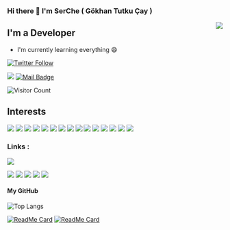 ### Hi there 👋 I'm SerChe ( Gökhan Tutku Çay )
<img align='right' src="https://github-readme-stats.vercel.app/api?username=gkhanC&show_icons=true&theme=chartreuse-dark">

## I'm a Developer 
- I'm currently learning everything 😄


[![Twitter Follow](https://img.shields.io/twitter/follow/gkhn_dev?style=social)](https://twitter.com/gkhn_dev)

[![](https://img.shields.io/badge/linkedin-%230077B5.svg?&style=for-the-badge&logo=linkedin&logoColor=white)](https://www.linkedin.com/in/gkhantutkucay/)
[![Mail Badge](https://img.shields.io/badge/caygkhan@gmail.com-c14438?style=for-the-badge&logo=Gmail&logoColor=white&link=mailto:caygkhan@gmail.com)](mailto:caygkhan@gmail.com)

![Visitor Count](https://profile-counter.glitch.me/gkhanC/count.svg)

## Interests
[![](https://img.shields.io/badge/C-crimson?style=for-the-badge&logo=C)]()
[![](https://img.shields.io/badge/csharp-crimson?style=for-the-badge&logo=C)]()
[![](https://img.shields.io/badge/java-crimson?style=for-the-badge&logo=java)]()
[![](https://img.shields.io/badge/JavaScript-crimson?style=for-the-badge&logo=JavaScript)]()
[![](https://img.shields.io/badge/python-crimson?style=for-the-badge&logo=python)]()
[![](https://img.shields.io/badge/DotNet-crimson?style=for-the-badge&logo=.Net)]()
[![](https://img.shields.io/badge/SpringFramework-crimson?style=for-the-badge&logo=spring)]()
[![](https://img.shields.io/badge/pandas-crimson?style=for-the-badge&logo=pandas)]()
[![](https://img.shields.io/badge/Django-crimson?style=for-the-badge&logo=Django)]()
[![](https://img.shields.io/badge/react-crimson?style=for-the-badge&logo=react)]()
[![](https://img.shields.io/badge/node.js-crimson?style=for-the-badge&logo=node.js)]()
[![](https://img.shields.io/badge/Unity3D-crimson?style=for-the-badge&logo=unity)]()
[![](https://img.shields.io/badge/AndroidStudio-crimson?style=for-the-badge&logo=android)]()
[![](https://img.shields.io/badge/Linux-crimson?style=for-the-badge&logo=linux)]()
[![](https://img.shields.io/badge/Ubuntu-crimson?style=for-the-badge&logo=ubuntu)]()

### Links :

[![](https://img.shields.io/badge/CV-Gökhan%20Çay-gold)](https://github.com/gkhanC/gkhanC/blob/master/Gokhan-Cay-CV.pdf)

[![](https://img.shields.io/badge/C-Programlama%20Örnekleri-purple)](https://github.com/gkhanC/Sample-Projects/tree/master/C)
[![](https://img.shields.io/badge/C++-Programlama%20Örnekleri-purple)](https://github.com/gkhanC/Sample-Projects/tree/master/Cpp)
[![](https://img.shields.io/badge/CSharp-Programlama%20Örnekleri-purple)](https://github.com/gkhanC/Sample-Projects/tree/master/C%23)
[![](https://img.shields.io/badge/Java-Programlama%20Örnekleri-purple)](https://github.com/gkhanC/Sample-Projects/tree/master/Java)
[![](https://img.shields.io/badge/Game-Projects-purple)](https://github.com/gkhanC/GameProjects)

#### My GitHub
![Top Langs](https://github-readme-stats.vercel.app/api/top-langs/?username=gkhanC&theme=blue-green&show_icons=true&hide=TSQL,ShaderLab,HLSL&layout=compact)


[![ReadMe Card](https://github-readme-stats.vercel.app/api/pin/?show_owner=true&username=gkhanC&theme=vision-friendly-dark&show_icons=true&repo=Sample-Projects)](https://github.com/gkhanC/Sample-Projects/)
[![ReadMe Card](https://github-readme-stats.vercel.app/api/pin/?show_owner=true&hide=TSQL,ShaderLab,HLSL&username=gkhanC&theme=vision-friendly-dark&show_icons=true&repo=GameProjects)](https://github.com/gkhanC/GameProjects/)

<!--
**gkhanC/gkhanC** is a ✨ _special_ ✨ repository because its `README.md` (this file) appears on your GitHub profile.

Here are some ideas to get you started:

- 🔭 I’m currently working on ...
- 🌱 I’m currently learning ...
- 👯 I’m looking to collaborate on ...
- 🤔 I’m looking for help with ...
- 💬 Ask me about ...
- 📫 How to reach me: ...
- 😄 Pronouns: ...
- ⚡ Fun fact: ...
-->
